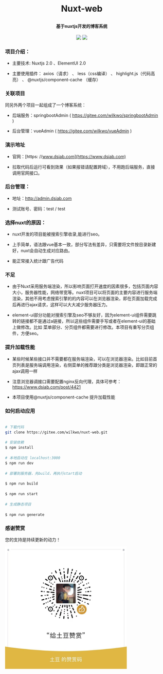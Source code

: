 
<h1 align="center" style="margin: 30px 0 30px; font-weight: bold;">Nuxt-web</h1>
<h4 align="center">基于nuxtjs开发的博客系统</h4>
<p align="center">
	<a href="https://gitee.com/wilkwo/nuxt-web.git"><img src="https://gitee.com/wilkwo/nuxt-web/badge/star.svg?theme=dark"></a>
	<a href="https://gitee.com/wilkwo/nuxt-web.git"><img src="https://gitee.com/wilkwo/nuxt-web/badge/fork.svg?theme=dark"></a>
</p>


### 项目介绍：

- 主要技术: Nuxtjs 2.0 、ElementUI 2.0

- 主要使用插件： axios（请求）  、 less（css编译） 、 highlight.js（代码高亮） 、 @nuxtjs/component-cache （缓存）


### 关联项目

同另外两个项目一起组成了一个博客系统：

* 后端服务：springbootAdmin ( https://gitee.com/wilkwo/springbootAdmin )

* 后台管理：vueAdmin ( https://gitee.com/wilkwo/vueAdmin ) 


### 演示地址

* 官网：[https: //www.dsiab.com](https://www.dsiab.com)

* 拉取代码后运行可看到效果（如果报错请配置跨域），不用跑后端服务，直接调用官网接口。



### 后台管理： 

- 地址：http://admin.dsiab.com

- 测试账号、密码：test / test


### 选择nuxt的原因：

- nuxt开发的项目能被搜索引擎收录,能进行seo。

- 上手简单，语法跟vue基本一致，部分写法有差异，只需要将文件按目录新建好，nuxt会自动生成对应路由。

- 能正常接入统计跟广告代码


### 不足

- 由于Nuxt采用服务端渲染，所以影响页面打开速度的因素很多，包括页面内容大小，服务器性能，网络带宽等。nuxt项目可以将页面的主要内容进行服务端渲染，其他不用考虑搜索引擎的的内容可以在浏览器渲染，即在页面加载完成后再进行ajax请求，这样可以大大减少服务器压力。

- element-ui部分功能对搜索引擎及seo不够友好，因为element-ui组件需要跳转的链接都不是通过a链接，所以这些组件需要手写或者在element-ui的基础上做修改。比如 菜单部分、分页组件都需要进行修改。本项目有重写分页组件，方便seo。


### 提升加载性能


- 某些时候某些接口并不需要都在服务端渲染，可以在浏览器渲染。比如目前首页列表是服务端调用渲染，右侧菜单的推荐跟分类是浏览器渲染，即跟正常的ajax调用一样

- 注意浏览器调接口需要配置nginx反向代理，具体可参考：https://www.dsiab.com/post/4421

- 本项目使用@nuxtjs/component-cache 提升加载性能


### 如何启动应用

```bash

# 下载代码
git clone https://gitee.com/wilkwo/nuxt-web.git

# 安装依赖
$ npm install

# 本地启动在 localhost:3000
$ npm run dev

# 部署到服务器，先build，再执行start启动

$ npm run build

$ npm run start

# 生成静态项目

$ npm run generate
```


### 感谢赞赏

您的支持是持续更新的动力！

<img src="./assets/img/zanshan.jpeg" alt="赞赏" width="400px" />



